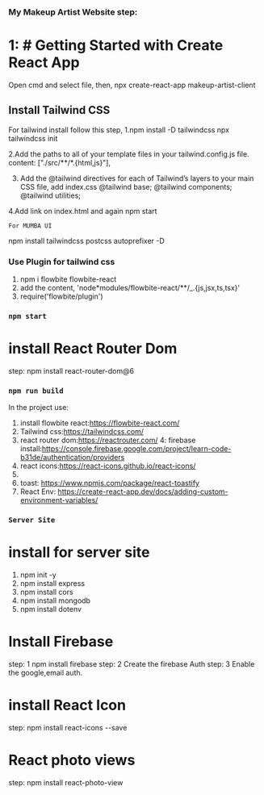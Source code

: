 ### My Makeup Artist Website step:

# 1: # Getting Started with Create React App

Open cmd and select file,
then,
npx create-react-app makeup-artist-client

## Install Tailwind CSS

For tailwind install follow this step,
1.npm install -D tailwindcss
npx tailwindcss init

2.Add the paths to all of your template files in your tailwind.config.js file.
content: ["./src/**/*.{html,js}"],

3. Add the @tailwind directives for each of Tailwind’s layers to your main CSS file, add index.css
   @tailwind base;
   @tailwind components;
   @tailwind utilities;

4.Add link on index.html <link href="/dist/output.css" rel="stylesheet"> and again npm start

`For MUMBA UI`

npm install tailwindcss postcss autoprefixer -D

### Use Plugin for tailwind css

1. npm i flowbite flowbite-react
2. add the content, 'node\*modules/flowbite-react/\*\*/\_.{js,jsx,ts,tsx}'
3. require('flowbite/plugin')

### `npm start`

# install React Router Dom

step: npm install react-router-dom@6

### `npm run build`

In the project use:

1. install flowbite react:https://flowbite-react.com/
2. Tailwind css:https://tailwindcss.com/
3. react router dom:https://reactrouter.com/
   4: firebase install:https://console.firebase.google.com/project/learn-code-b31de/authentication/providers
4. react icons:https://react-icons.github.io/react-icons/
5.
6. toast: https://www.npmjs.com/package/react-toastify
7. React Env: https://create-react-app.dev/docs/adding-custom-environment-variables/

### `Server Site`

# install for server site

1. npm init -y
2. npm install express
3. npm install cors
4. npm install mongodb
5. npm install dotenv

# Install Firebase

step: 1 npm install firebase
step: 2 Create the firebase Auth
step: 3 Enable the google,email auth.

# install React Icon

step: npm install react-icons --save

# React photo views

step:
npm install react-photo-view
